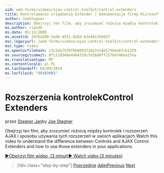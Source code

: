 ```yaml
---
uid: web-forms/videos/ajax-control-toolkit/control-extenders
title: Kontrolowanie urządzenia Extender | Dokumentacja firmy Microsoft
author: JoeStagner
description: Obejrzyj ten film, aby zrozumieć różnicę między kontrolek i rozszerzeń AJAX i sposobu używania tych rozszerzeń w swoich aplikacjach.
ms.author: riande
ms.date: 05/13/2009
ms.assetid: 26f6a508-5ad4-4551-826d-61e48135943f
msc.legacyurl: /web-forms/videos/ajax-control-toolkit/control-extenders
msc.type: video
ms.openlocfilehash: c3c5da75f0fb68693716a7e1de5736ee6fcb13f0
ms.sourcegitcommit: 0f1119340e4464720cfd16d0ff15764746ea1fea
ms.translationtype: MT
ms.contentlocale: pl-PL
ms.lasthandoff: 04/09/2019
ms.locfileid: "59383983"
---
```

# <a name="control-extenders"></a><span data-ttu-id="6ddb9-103">Rozszerzenia kontrolek</span><span class="sxs-lookup"><span data-stu-id="6ddb9-103">Control Extenders</span></span>

<span data-ttu-id="6ddb9-104">przez [Stagner Jan](https://github.com/JoeStagner)</span><span class="sxs-lookup"><span data-stu-id="6ddb9-104">by [Joe Stagner](https://github.com/JoeStagner)</span></span>

<span data-ttu-id="6ddb9-105">Obejrzyj ten film, aby zrozumieć różnicę między kontrolek i rozszerzeń AJAX i sposobu używania tych rozszerzeń w swoich aplikacjach.</span><span class="sxs-lookup"><span data-stu-id="6ddb9-105">Watch this video to understand the difference between Controls and AJAX Control Extenders and how to use those extenders in your applications.</span></span>

[<span data-ttu-id="6ddb9-106">&#9654;Obejrzyj film wideo, (3 minut)</span><span class="sxs-lookup"><span data-stu-id="6ddb9-106">&#9654; Watch video (3 minutes)</span></span>](https://channel9.msdn.com/Blogs/ASP-NET-Site-Videos/control-extenders)

> [!div class="step-by-step"]
> <span data-ttu-id="6ddb9-107">[Poprzednie](utilize-the-ajax-rating-control-in-the-aspnet-toolkit.md)
> [dalej](color-picker.md)</span><span class="sxs-lookup"><span data-stu-id="6ddb9-107">[Previous](utilize-the-ajax-rating-control-in-the-aspnet-toolkit.md)
[Next](color-picker.md)</span></span>
